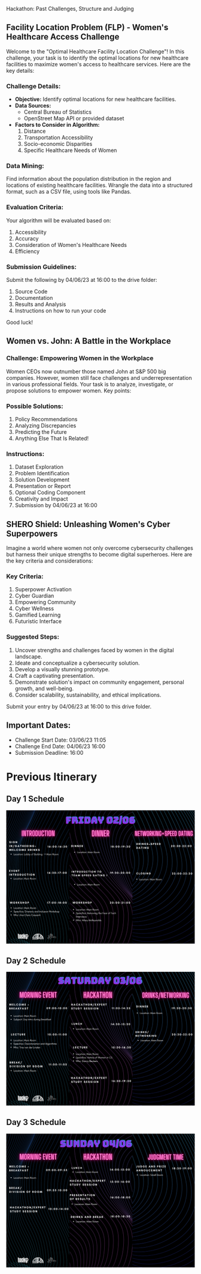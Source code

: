 
 Hackathon: Past Challenges, Structure and Judging




## Facility Location Problem (FLP) - Women's Healthcare Access Challenge

Welcome to the "Optimal Healthcare Facility Location Challenge"! In this challenge, your task is to identify the optimal locations for new healthcare facilities to maximize women's access to healthcare services. Here are the key details:

### Challenge Details:

- **Objective:** Identify optimal locations for new healthcare facilities.
- **Data Sources:**
  - Central Bureau of Statistics
  - OpenStreet Map API or provided dataset
- **Factors to Consider in Algorithm:**
  1. Distance
  2. Transportation Accessibility
  3. Socio-economic Disparities
  4. Specific Healthcare Needs of Women

### Data Mining:

Find information about the population distribution in the region and locations of existing healthcare facilities. Wrangle the data into a structured format, such as a CSV file, using tools like Pandas.

### Evaluation Criteria:

Your algorithm will be evaluated based on:

1. Accessibility
2. Accuracy
3. Consideration of Women's Healthcare Needs
4. Efficiency

### Submission Guidelines:

Submit the following by 04/06/23 at 16:00 to the drive folder:

1. Source Code
2. Documentation
3. Results and Analysis
4. Instructions on how to run your code

Good luck!

## Women vs. John: A Battle in the Workplace

### Challenge: Empowering Women in the Workplace

Women CEOs now outnumber those named John at S&P 500 big companies. However, women still face challenges and underrepresentation in various professional fields. Your task is to analyze, investigate, or propose solutions to empower women. Key points:

### Possible Solutions:

1. Policy Recommendations
2. Analyzing Discrepancies
3. Predicting the Future
4. Anything Else That Is Related!

### Instructions:

1. Dataset Exploration
2. Problem Identification
3. Solution Development
4. Presentation or Report
5. Optional Coding Component
6. Creativity and Impact
7. Submission by 04/06/23 at 16:00

## SHERO Shield: Unleashing Women's Cyber Superpowers

Imagine a world where women not only overcome cybersecurity challenges but harness their unique strengths to become digital superheroes. Here are the key criteria and considerations:

### Key Criteria:

1. Superpower Activation
2. Cyber Guardian
3. Empowering Community
4. Cyber Wellness
5. Gamified Learning
6. Futuristic Interface

### Suggested Steps:

1. Uncover strengths and challenges faced by women in the digital landscape.
2. Ideate and conceptualize a cybersecurity solution.
3. Develop a visually stunning prototype.
4. Craft a captivating presentation.
5. Demonstrate solution's impact on community engagement, personal growth, and well-being.
6. Consider scalability, sustainability, and ethical implications.

Submit your entry by 04/06/23 at 16:00 to this drive folder.

## Important Dates:

- Challenge Start Date: 03/06/23 11:05
- Challenge End Date: 04/06/23 16:00
- Submission Deadline: 16:00

# Previous Itinerary

## Day 1 Schedule
![Day 1 Schedule](Day%201%20Schedule.png)

## Day 2 Schedule
![Day 2 Schedule](Day%202%20Schedule.png)

## Day 3 Schedule
![Day 3 Schedule](Day%203%20Schedule.png)



